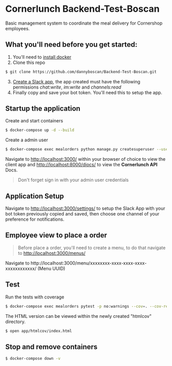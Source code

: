 # Cornerlunch Backend-Test-Boscan
Basic management system to coordinate the meal delivery for Cornershop employees.

## What you'll need before you get started:
1. You'll need to [install docker](https://www.docker.com/get-started)
2. Clone this repo
````sh
$ git clone https://github.com/dannyboscan/Backend-Test-Boscan.git
````
3. [Create a Slack app](https://github.com/slackapi/python-slackclient/blob/main/tutorial/01-creating-the-slack-app.md), the app created must have the following permissions *chat:write*, *im:write* and *channels:read*
4. Finally copy and save your bot token. You'll need this to setup the app.

## Startup the application

Create and start containers
````sh
$ docker-compose up -d --build
````

Create a admin user
````sh
$ docker-compose exec mealorders python manage.py createsuperuser --username <username> --email <email>
````

Navigate to [http://localhost:3000/](http://localhost:3000/) within your browser of choice to view the client app
and [http://localhost:8000/diocs/](http://localhost:8000/docs/) to view the **Cornerlunch API** Docs.


> Don't forget sign in with your admin user credentials


## Application Setup
Navigate to [http://localhost:3000/settings/](http://localhost:3000/settings/) to setup the Slack App with your bot token previously copied and saved, then choose one channel of your preference for notifications.


## Employee view to place a order
> Before place a order, you'll need to create a menu, to do that navigate to [http://localhost:3000/menus/](http://localhost:3000/menus/)

Navigate to http://localhost:3000/menu/xxxxxxxx-xxxx-xxxx-xxxx-xxxxxxxxxxxx/ (Menu UUID)

## Test 

Run the tests with coverage
````sh
$ docker-compose exec mealorders pytest -p no:warnings --cov=. --cov-report html
````

The HTML version can be viewed within the newly created "htmlcov" directory.
```sh
$ open app/htmlcov/index.html
```

## Stop and remove containers
```sh
$ docker-compose down -v
```
